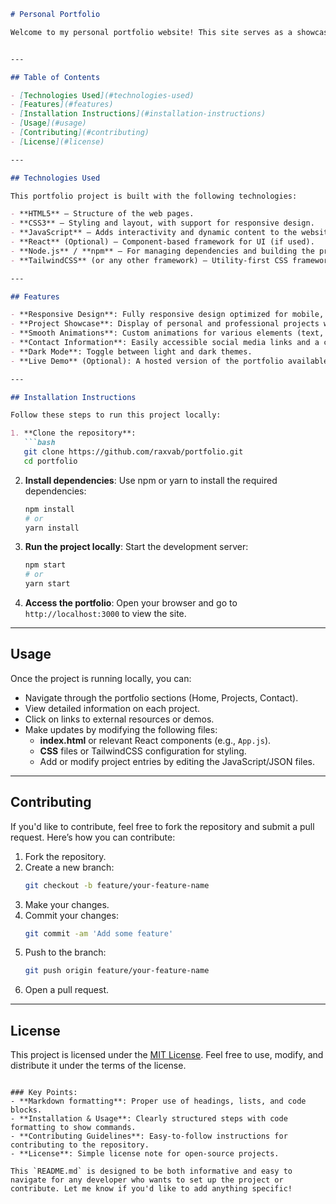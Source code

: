 
```markdown
# Personal Portfolio

Welcome to my personal portfolio website! This site serves as a showcase for my skills, projects, and professional experience. It’s designed to give you a clear view of what I do and how you can contact me.


---

## Table of Contents

- [Technologies Used](#technologies-used)
- [Features](#features)
- [Installation Instructions](#installation-instructions)
- [Usage](#usage)
- [Contributing](#contributing)
- [License](#license)

---

## Technologies Used

This portfolio project is built with the following technologies:

- **HTML5** – Structure of the web pages.
- **CSS3** – Styling and layout, with support for responsive design.
- **JavaScript** – Adds interactivity and dynamic content to the website.
- **React** (Optional) – Component-based framework for UI (if used).
- **Node.js** / **npm** – For managing dependencies and building the project.
- **TailwindCSS** (or any other framework) – Utility-first CSS framework for fast styling.

---

## Features

- **Responsive Design**: Fully responsive design optimized for mobile, tablet, and desktop.
- **Project Showcase**: Display of personal and professional projects with detailed descriptions.
- **Smooth Animations**: Custom animations for various elements (text, images, buttons, etc.).
- **Contact Information**: Easily accessible social media links and a contact form for potential collaborations.
- **Dark Mode**: Toggle between light and dark themes.
- **Live Demo** (Optional): A hosted version of the portfolio available for viewing online.

---

## Installation Instructions

Follow these steps to run this project locally:

1. **Clone the repository**:
   ```bash
   git clone https://github.com/raxvab/portfolio.git
   cd portfolio
   ```

2. **Install dependencies**:
   Use npm or yarn to install the required dependencies:
   ```bash
   npm install
   # or
   yarn install
   ```

3. **Run the project locally**:
   Start the development server:
   ```bash
   npm start
   # or
   yarn start
   ```

4. **Access the portfolio**:
   Open your browser and go to `http://localhost:3000` to view the site.

---

## Usage

Once the project is running locally, you can:

- Navigate through the portfolio sections (Home, Projects, Contact).
- View detailed information on each project.
- Click on links to external resources or demos.
- Make updates by modifying the following files:
  - **index.html** or relevant React components (e.g., `App.js`).
  - **CSS** files or TailwindCSS configuration for styling.
  - Add or modify project entries by editing the JavaScript/JSON files.

---

## Contributing

If you'd like to contribute, feel free to fork the repository and submit a pull request. Here’s how you can contribute:

1. Fork the repository.
2. Create a new branch:
   ```bash
   git checkout -b feature/your-feature-name
   ```
3. Make your changes.
4. Commit your changes:
   ```bash
   git commit -am 'Add some feature'
   ```
5. Push to the branch:
   ```bash
   git push origin feature/your-feature-name
   ```
6. Open a pull request.

---

## License

This project is licensed under the [MIT License](LICENSE). Feel free to use, modify, and distribute it under the terms of the license.
```

### Key Points:
- **Markdown formatting**: Proper use of headings, lists, and code blocks.
- **Installation & Usage**: Clearly structured steps with code formatting to show commands.
- **Contributing Guidelines**: Easy-to-follow instructions for contributing to the repository.
- **License**: Simple license note for open-source projects.

This `README.md` is designed to be both informative and easy to navigate for any developer who wants to set up the project or contribute. Let me know if you'd like to add anything specific!
